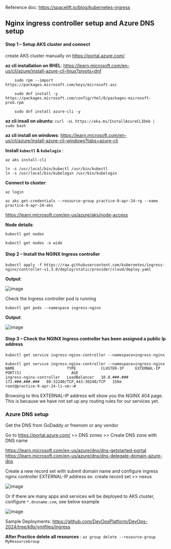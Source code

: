 
Reference doc: https://spacelift.io/blog/kubernetes-ingress

## Nginx ingress controller setup and Azure DNS setup

#### Step 1 – Setup AKS cluster and connect

create AKS cluster manually on https://portal.azure.com/ 

**az cli installation on RHEL**: https://learn.microsoft.com/en-us/cli/azure/install-azure-cli-linux?pivots=dnf
```
	sudo rpm --import https://packages.microsoft.com/keys/microsoft.asc

	sudo dnf install -y https://packages.microsoft.com/config/rhel/8/packages-microsoft-prod.rpm

	sudo dnf install azure-cli -y
```

**az cli insall on ubuntu**: `curl -sL https://aka.ms/InstallAzureCLIDeb | sudo bash`

**az cli install on windows**: https://learn.microsoft.com/en-us/cli/azure/install-azure-cli-windows?tabs=azure-cli

**Install `kubectl` & `kubelogin`** : 

```
az aks install-cli

ln -s /usr/local/bin/kubectl /usr/bin/kubectl
ln -s /usr/local/bin/kubelogin /usr/bin/kubelogin
```

**Connect to cluster**:

```
az login

az aks get-credentials --resource-group practice-9-apr-24-rg --name practice-9-apr-24-aks
```

https://learn.microsoft.com/en-us/azure/aks/node-access

**Node details**:

	kubectl get nodes

	kubectl get nodes -o wide

#### Step 2 – Install the NGINX Ingress controller

`kubectl apply -f https://raw.githubusercontent.com/kubernetes/ingress-nginx/controller-v1.3.0/deploy/static/provider/cloud/deploy.yaml`

**Output**:

![image](https://github.com/DevOpsPlatform/DevOps-2024/assets/24622526/0f744936-32c1-4207-9254-30f8e9bdfff8)

Check the Ingress controller pod is running

`kubectl get pods --namespace ingress-nginx`

**Output**: 

![image](https://github.com/DevOpsPlatform/DevOps-2024/assets/24622526/bd485691-cb9f-4369-bb0b-a422c1314461)

#### Step 3 – Check the NGINX Ingress controller has been assigned a public Ip address

`kubectl get service ingress-nginx-controller --namespace=ingress-nginx`

```
kubectl get service ingress-nginx-controller --namespace=ingress-nginx
NAME                       TYPE           CLUSTER-IP     EXTERNAL-IP      PORT(S)                      AGE
ingress-nginx-controller   LoadBalancer   10.0.###.###   172.###.###.###   80:32240/TCP,443:30240/TCP   156m
root@practice-9-apr-24-li-vm:~#
```

Browsing to this EXTERNAL-IP address will show you the NGINX 404 page. This is because we have not set up any routing rules for our services yet.

### Azure DNS setup

Get the DNS from GoDaddy or freenom or any vendor

Go to https://portal.azure.com/ >> DNS zones >> Create DNS zone with DNS name

https://learn.microsoft.com/en-us/azure/dns/dns-getstarted-portal
https://learn.microsoft.com/en-us/azure/dns/dns-delegate-domain-azure-dns

Create a new record set with submit domain name and configure ingress nginx controller EXTERNAL-IP address
ex: create record set >> nexus 

![image](https://github.com/DevOpsPlatform/DevOps-2024/assets/24622526/5de74209-17d8-4eb5-a224-380fa3df71d5)

Or if there are many apps and services will be deployed to AKS cluster, configure `*.dnsname.com`, see below example

![image](https://github.com/DevOpsPlatform/DevOps-2024/assets/24622526/cb81ba38-cfe2-4144-978f-e149c79be416)


Sample Deployments: https://github.com/DevOpsPlatform/DevOps-2024/tree/k8s/ymlfiles/ingress 

**After Practice delete all resources** : `az group delete --resource-group MyResourceGroup`
